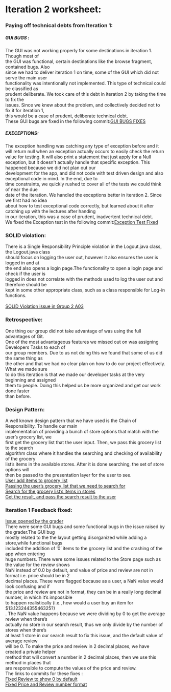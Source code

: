 # Iteration 2 worksheet:

### Paying off technical debts from Iteration 1:<br>
##### GUI BUGS : 
The GUI was  not working properly for some destinations in iteration 1. Though most of<br>the GUI was functional, certain destinations like the browse fragment, contained bugs. Also <br>since we had to deliver iteration 1 on time, some of the GUI which did not serve the main user <br>functionality was intentionally not implemented. This type of technical could be classified as <br>prudent deliberate. We took care of this debt in iteration 2 by taking the time to fix the <br>issues. Since we knew about the problem, and collectively decided not to fix it for iteration 1,<br> this would be a case of prudent, deliberate technical debt. <br>
These GUI bugs are fixed in the following commit:[GUI BUGS FIXES](https://code.cs.umanitoba.ca/3350-winter-2021-a02/group-2/my-group-pal/-/commit/98c3c681ab56d14402ba71ca600686c960c816ee#2d28bd1352843bab11bb279036a731afa5774d55)<br>
##### EXECEPTIONS:
The exception handling was catching any type of exception before and it will return null when an exception actually occurs to easily check the return value for testing. It will also print a statement that just apply for a Null exception, but it doesn't actually handle that specific exception. This happened because we did not plan out our <br>development for the app, and did not code with test driven design and also exceptional code in mind. In the end, due to <br>time constraints, we quickly rushed to cover all of the tests we could think of near the due <br>date of  the iteration. We handled the exceptions better in iteration 2. Since we first had no idea <br>about how to test exceptional code correctly, but learned about it after catching up with the lectures after handing <br>in our iteration, this was a case of prudent, inadvertent technical debt.<br>
We fixed the Exception test in the following commit:[Exception Test Fixed](https://code.cs.umanitoba.ca/3350-winter-2021-a02/group-2/my-group-pal/-/blob/9b9a52420da77df70cc92bb39bd5e03ddb8dd7ac/app/src/test/java/com/example/myapplication/Logic/ExceptionsIT.java)
<br>

### SOLID violation: 
There is a Single Responsibility Principle violation in the Logout.java class, the Logout.java class<br> should focus on logging the user out, however it also ensures the user is logged in and at <br>the end also opens a login page.The functionality to open a login page and check if the user is <br>logged in does not correlate with the methods used to log the user out and therefore should be <br>kept in some other appropriate class, such as a class responsible for Log-in functions.<br><br>
[SOLID Violation issue in Group 2 A03](https://code.cs.umanitoba.ca/3350-winter-2021-a03/3350-winter-2021-A03_Group2/-/issues/81)<br>
### Retrospective: 
One thing our group did not take advantage of was using the full advantages of Git. <br>One of the most advantageous features we missed out on was assigning Developers Tasks to each of<br> our group members. Due to us not doing this we found that some of us did the same thing as <br>the other and that we had no clear plan on how to do our project effectively. What we made sure<br> to do this iteration is that we made our developer tasks at the very beginning and assigned<br> them to people. Doing this helped us be more organized and get our work done faster <br>than before.

### Design Pattern:
A well known design pattern that we have used is the Chain of Responsibility. To handle our main <br>implementation of providing a bunch of store options that match with the user’s grocery list, we <br>first get the grocery list that the user input. Then, we pass this grocery list to the search <br>algorithm class where it handles the searching and checking of availability of the grocery <br>list’s items in the available stores. After it is done searching, the set of store options will <br>then be passed to the presentation layer for the user to see. <br>
[User add items to grocery list](https://code.cs.umanitoba.ca/3350-winter-2021-a02/group-2/my-group-pal/-/blob/6031e5a33b65071dce3b3a1ce12b206c5e5692ce/app/src/main/java/com/example/myapplication/NewUI/MainActivityStartScreen/BottomNavBarFragments/LeftButton_Browse/GroceryItemsList/BrowseGroceryListItemsFragment.java)<br>
[Passing the user’s grocery list that we need to search for](https://code.cs.umanitoba.ca/3350-winter-2021-a02/group-2/my-group-pal/-/blob/6031e5a33b65071dce3b3a1ce12b206c5e5692ce/app/src/main/java/com/example/myapplication/NewUI/MainActivityStartScreen/BottomNavBarFragments/MiddleButton_Cart/CartFragment.java)<br>
[Search for the grocery list’s items in stores](https://code.cs.umanitoba.ca/3350-winter-2021-a02/group-2/my-group-pal/-/blob/6031e5a33b65071dce3b3a1ce12b206c5e5692ce/app/src/main/java/com/example/myapplication/NewLogic/AlgorithmForBestStores/searchAlgorithm.java)<br>
[Get the result, and pass the search result to the user](https://code.cs.umanitoba.ca/3350-winter-2021-a02/group-2/my-group-pal/-/blob/6031e5a33b65071dce3b3a1ce12b206c5e5692ce/app/src/main/java/com/example/myapplication/NewUI/MainActivityStartScreen/BottomNavBarFragments/MiddleButton_Cart/StoreList/BestStores.java)<br>
### Iteration 1 Feedback fixed:<br>
[Issue opened by the grader ](https://code.cs.umanitoba.ca/3350-winter-2021-a02/group-2/my-group-pal/-/issues/30)<br>
There were some GUI bugs and some functional bugs in the issue raised by the grader.The GUI bug <br>mostly related to the the layout getting disorganized while adding a store,while functional bugs <br>included the addition of ‘0’ items to the grocery list and the crashing of the app when entering <br>huge numbers.
There were some issues related to the Store page such as the value for the review shows<br> NaN instead of 0.0 by default, and value of price and review are not in format i.e. price should be in 2 <br>decimal places. These were flagged because as a user, a NaN value would look confusing and if <br>the price and review are not in format, they can be in a really long decimal number, in which it’s impossible<br> to happen realistically (i.e., how would a user buy an item for $13.12324435546325?)<br>. The NaN value happens because we were dividing by 0 to get the average review when there’s <br>actually no store in our search result, thus we only divide by the number of stores when there’s <br>at least 1 store in our search result to fix this issue, and the default value of average review <br>will be 0. To make the price and review in 2 decimal places, we have created a private helper <br>method that will convert a number in 2 decimal places, then we use this method in places that <br>are responsible to compute the values of the price and review.<br>
The links to commits for these fixes :<br>
[Fixed Review to show 0 by default](https://code.cs.umanitoba.ca/3350-winter-2021-a02/group-2/my-group-pal/-/commit/c204dc9d960b7935aa8777209c726cf1e201d8e8)<br>
[Fixed Price and Review number format](https://code.cs.umanitoba.ca/3350-winter-2021-a02/group-2/my-group-pal/-/commit/f2f0da1062bbcedfc2cd1931e6eb97aa243246cc)